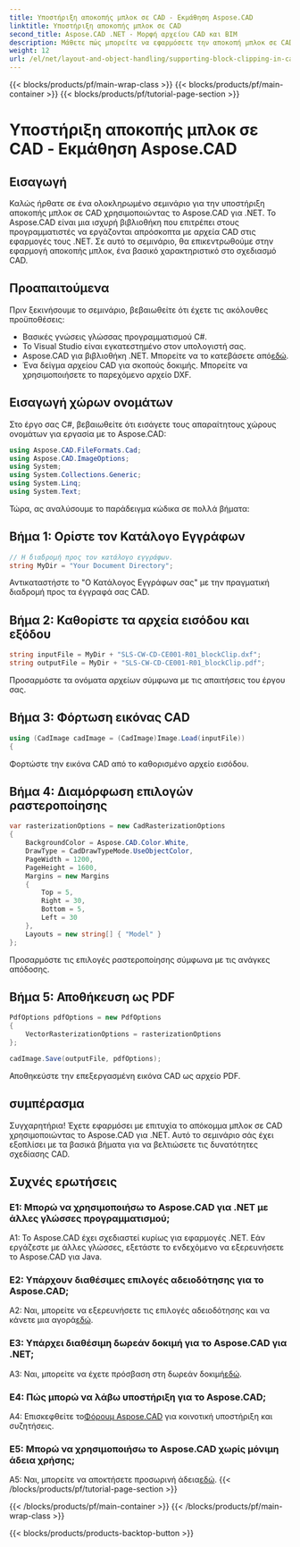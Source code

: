```yaml
---
title: Υποστήριξη αποκοπής μπλοκ σε CAD - Εκμάθηση Aspose.CAD
linktitle: Υποστήριξη αποκοπής μπλοκ σε CAD
second_title: Aspose.CAD .NET - Μορφή αρχείου CAD και BIM
description: Μάθετε πώς μπορείτε να εφαρμόσετε την αποκοπή μπλοκ σε CAD χρησιμοποιώντας το Aspose.CAD για .NET. Βελτιώστε τις σχεδιαστικές σας δυνατότητες με αυτό το βήμα προς βήμα σεμινάριο.
weight: 12
url: /el/net/layout-and-object-handling/supporting-block-clipping-in-cad/
---
```


{{< blocks/products/pf/main-wrap-class >}}
{{< blocks/products/pf/main-container >}}
{{< blocks/products/pf/tutorial-page-section >}}

# Υποστήριξη αποκοπής μπλοκ σε CAD - Εκμάθηση Aspose.CAD

## Εισαγωγή

Καλώς ήρθατε σε ένα ολοκληρωμένο σεμινάριο για την υποστήριξη αποκοπής μπλοκ σε CAD χρησιμοποιώντας το Aspose.CAD για .NET. Το Aspose.CAD είναι μια ισχυρή βιβλιοθήκη που επιτρέπει στους προγραμματιστές να εργάζονται απρόσκοπτα με αρχεία CAD στις εφαρμογές τους .NET. Σε αυτό το σεμινάριο, θα επικεντρωθούμε στην εφαρμογή αποκοπής μπλοκ, ένα βασικό χαρακτηριστικό στο σχεδιασμό CAD.

## Προαπαιτούμενα

Πριν ξεκινήσουμε το σεμινάριο, βεβαιωθείτε ότι έχετε τις ακόλουθες προϋποθέσεις:

- Βασικές γνώσεις γλώσσας προγραμματισμού C#.
- Το Visual Studio είναι εγκατεστημένο στον υπολογιστή σας.
-  Aspose.CAD για βιβλιοθήκη .NET. Μπορείτε να το κατεβάσετε από[εδώ](https://releases.aspose.com/cad/net/).
- Ένα δείγμα αρχείου CAD για σκοπούς δοκιμής. Μπορείτε να χρησιμοποιήσετε το παρεχόμενο αρχείο DXF.

## Εισαγωγή χώρων ονομάτων

Στο έργο σας C#, βεβαιωθείτε ότι εισάγετε τους απαραίτητους χώρους ονομάτων για εργασία με το Aspose.CAD:

```csharp
using Aspose.CAD.FileFormats.Cad;
using Aspose.CAD.ImageOptions;
using System;
using System.Collections.Generic;
using System.Linq;
using System.Text;
```

Τώρα, ας αναλύσουμε το παράδειγμα κώδικα σε πολλά βήματα:

## Βήμα 1: Ορίστε τον Κατάλογο Εγγράφων

```csharp
// Η διαδρομή προς τον κατάλογο εγγράφων.
string MyDir = "Your Document Directory";
```

Αντικαταστήστε το "Ο Κατάλογος Εγγράφων σας" με την πραγματική διαδρομή προς τα έγγραφά σας CAD.

## Βήμα 2: Καθορίστε τα αρχεία εισόδου και εξόδου

```csharp
string inputFile = MyDir + "SLS-CW-CD-CE001-R01_blockClip.dxf";
string outputFile = MyDir + "SLS-CW-CD-CE001-R01_blockClip.pdf";
```

Προσαρμόστε τα ονόματα αρχείων σύμφωνα με τις απαιτήσεις του έργου σας.

## Βήμα 3: Φόρτωση εικόνας CAD

```csharp
using (CadImage cadImage = (CadImage)Image.Load(inputFile))
{
```

Φορτώστε την εικόνα CAD από το καθορισμένο αρχείο εισόδου.

## Βήμα 4: Διαμόρφωση επιλογών ραστεροποίησης

```csharp
var rasterizationOptions = new CadRasterizationOptions
{
    BackgroundColor = Aspose.CAD.Color.White,
    DrawType = CadDrawTypeMode.UseObjectColor,
    PageWidth = 1200,
    PageHeight = 1600,
    Margins = new Margins
    {
        Top = 5,
        Right = 30,
        Bottom = 5,
        Left = 30
    },
    Layouts = new string[] { "Model" }
};
```

Προσαρμόστε τις επιλογές ραστεροποίησης σύμφωνα με τις ανάγκες απόδοσης.

## Βήμα 5: Αποθήκευση ως PDF

```csharp
PdfOptions pdfOptions = new PdfOptions
{
    VectorRasterizationOptions = rasterizationOptions
};

cadImage.Save(outputFile, pdfOptions);
```

Αποθηκεύστε την επεξεργασμένη εικόνα CAD ως αρχείο PDF.

## συμπέρασμα

Συγχαρητήρια! Έχετε εφαρμόσει με επιτυχία το απόκομμα μπλοκ σε CAD χρησιμοποιώντας το Aspose.CAD για .NET. Αυτό το σεμινάριο σάς έχει εξοπλίσει με τα βασικά βήματα για να βελτιώσετε τις δυνατότητες σχεδίασης CAD.

## Συχνές ερωτήσεις

### Ε1: Μπορώ να χρησιμοποιήσω το Aspose.CAD για .NET με άλλες γλώσσες προγραμματισμού;

A1: Το Aspose.CAD έχει σχεδιαστεί κυρίως για εφαρμογές .NET. Εάν εργάζεστε με άλλες γλώσσες, εξετάστε το ενδεχόμενο να εξερευνήσετε το Aspose.CAD για Java.

### Ε2: Υπάρχουν διαθέσιμες επιλογές αδειοδότησης για το Aspose.CAD;

 A2: Ναι, μπορείτε να εξερευνήσετε τις επιλογές αδειοδότησης και να κάνετε μια αγορά[εδώ](https://purchase.aspose.com/buy).

### Ε3: Υπάρχει διαθέσιμη δωρεάν δοκιμή για το Aspose.CAD για .NET;

 A3: Ναι, μπορείτε να έχετε πρόσβαση στη δωρεάν δοκιμή[εδώ](https://releases.aspose.com/).

### Ε4: Πώς μπορώ να λάβω υποστήριξη για το Aspose.CAD;

 A4: Επισκεφθείτε το[Φόρουμ Aspose.CAD](https://forum.aspose.com/c/cad/19) για κοινοτική υποστήριξη και συζητήσεις.

### Ε5: Μπορώ να χρησιμοποιήσω το Aspose.CAD χωρίς μόνιμη άδεια χρήσης;

 A5: Ναι, μπορείτε να αποκτήσετε προσωρινή άδεια[εδώ](https://purchase.aspose.com/temporary-license/).
{{< /blocks/products/pf/tutorial-page-section >}}

{{< /blocks/products/pf/main-container >}}
{{< /blocks/products/pf/main-wrap-class >}}

{{< blocks/products/products-backtop-button >}}
